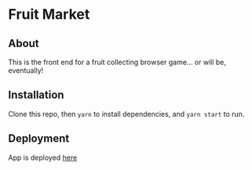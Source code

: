 # Fruit Market

## About

This is the front end for a fruit collecting browser game... or will be, eventually!

## Installation

Clone this repo, then `yarn` to install dependencies, and `yarn start` to run.

## Deployment

App is deployed [here]()
